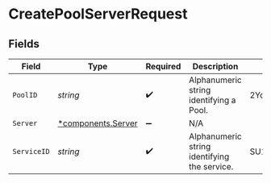 # CreatePoolServerRequest


## Fields

| Field                                                   | Type                                                    | Required                                                | Description                                             | Example                                                 |
| ------------------------------------------------------- | ------------------------------------------------------- | ------------------------------------------------------- | ------------------------------------------------------- | ------------------------------------------------------- |
| `PoolID`                                                | *string*                                                | :heavy_check_mark:                                      | Alphanumeric string identifying a Pool.                 | 2Yd1WfiCBPENLloXfXmlO                                   |
| `Server`                                                | [*components.Server](../../models/components/server.md) | :heavy_minus_sign:                                      | N/A                                                     |                                                         |
| `ServiceID`                                             | *string*                                                | :heavy_check_mark:                                      | Alphanumeric string identifying the service.            | SU1Z0isxPaozGVKXdv0eY                                   |